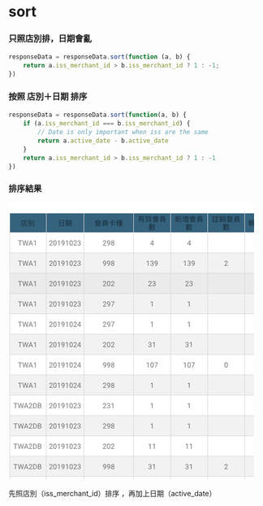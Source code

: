 # sort

### 只照店別排，日期會亂

```javascript
responseData = responseData.sort(function (a, b) {
    return a.iss_merchant_id > b.iss_merchant_id ? 1 : -1;
})
```

### 按照 店別＋日期 排序

```javascript
responseData = responseData.sort(function(a, b) {          
    if (a.iss_merchant_id === b.iss_merchant_id) {
        // Date is only important when iss are the same
        return a.active_date - b.active_date
    }
    return a.iss_merchant_id > b.iss_merchant_id ? 1 : -1
})
```

### 排序結果

![](.gitbook/assets/ying-mu-kuai-zhao-20191219-shang-wu-10.56.26.png)

先照店別（iss\_merchant\_id）排序 ，再加上日期（active\_date）

